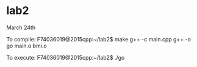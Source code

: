 # lab2
March 24th

To compile:
F74036019@2015cpp:~/lab2$ make
g++ -c main.cpp
g++ -o go main.o bmi.o

To execute:
F74036019@2015cpp:~/lab2$ ./go
